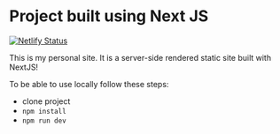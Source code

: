 # Project built using Next JS

[![Netlify Status](https://api.netlify.com/api/v1/badges/d87b9094-c267-4283-812c-3fb3912509c2/deploy-status)](https://app.netlify.com/sites/romantic-meninsky-b7ec18/deploys)

This is my personal site. It is a server-side rendered static site built with NextJS!

To be able to use locally follow these steps:

- clone project
- `npm install`
- `npm run dev`
